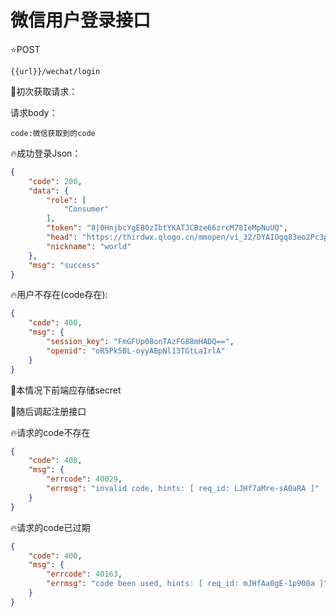 # 微信用户登录接口

⭐POST

```
{{url}}/wechat/login
```

🚀初次获取请求：

请求body：

```
code:微信获取到的code
```

🔥成功登录Json：

```json
{
    "code": 200,
    "data": {
        "role": [
            "Consumer"
        ],
        "token": "8|0HnjbcYgEB0zIbtYKATJCBze66zrcM78IeMpNuUQ",
        "head": "https://thirdwx.qlogo.cn/mmopen/vi_32/DYAIOgq83eo2Pc3pVuWXuoKykkGuh1ZiaJgS0iaZicIFiaK5kWHljMEDcHj3K42Qdm7Jg3x9fg0JSuzgR13A22GfPA/132",
        "nickname": "world"
    },
    "msg": "success"
}
```

🔥用户不存在(code存在):

```json
{
    "code": 400,
    "msg": {
        "session_key": "FmGFUp08onTAzFG88mHADQ==",
        "openid": "oR5Pk5BL-oyyABpNl13TGtLaIrlA"
    }
}
```

🐙本情况下前端应存储secret

🐙随后调起注册接口



🔥请求的code不存在

```json
{
    "code": 400,
    "msg": {
        "errcode": 40029,
        "errmsg": "invalid code, hints: [ req_id: LJHf7aMre-sA0aRA ]"
    }
}
```

🔥请求的code已过期

```json
{
    "code": 400,
    "msg": {
        "errcode": 40163,
        "errmsg": "code been used, hints: [ req_id: mJHfAa0gE-1p900a ]"
    }
}
```



